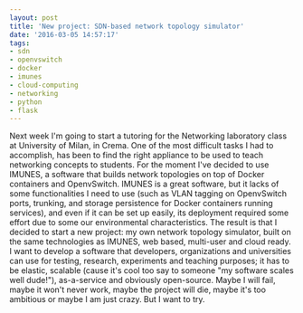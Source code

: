 ```yaml
---
layout: post
title: 'New project: SDN-based network topology simulator'
date: '2016-03-05 14:57:17'
tags:
- sdn
- openvswitch
- docker
- imunes
- cloud-computing
- networking
- python
- flask
---
```


Next week I'm going to start a tutoring for the Networking laboratory class at University of Milan, in Crema. 
One of the most difficult tasks I had to accomplish, has been to find the right appliance to be used to teach networking concepts to students. 
For the moment I've decided to use IMUNES, a software that builds network topologies on top of Docker containers and OpenvSwitch. 
IMUNES is a great software, but it lacks of some functionalities I need to use (such as VLAN tagging on OpenvSwitch ports, trunking, and storage persistence for Docker containers running services), and even if it can be set up easily, its deployment required some effort due to some our environmental characteristics. 
The result is that I decided to start a new project: my own network topology simulator, built on the same technologies as IMUNES, web based, multi-user and cloud ready. 
I want to develop a software that developers, organizations and universities can use for testing, research, experiments and teaching purposes; it has to be elastic, scalable (cause it's cool too say to someone "my software scales well dude!"), as-a-service and obviously open-source. 
Maybe I will fail, maybe it won't never work, maybe the project will die, maybe it's too ambitious or maybe I am just crazy. 
But I want to try.